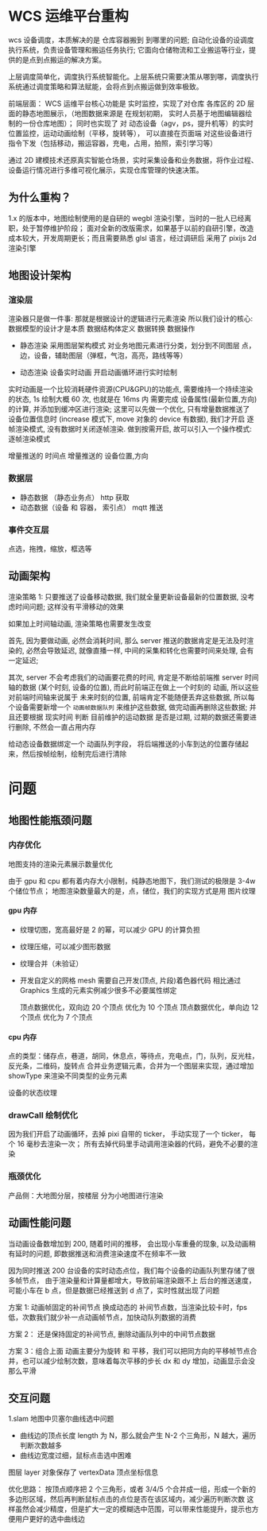 # WCS 运维平台重构

wcs 设备调度，本质解决的是 仓库容器搬到 到哪里的问题;
自动化设备的设调度执行系统，负责设备管理和搬运任务执行;
它面向仓储物流和工业搬运等行业，提供的是点到点搬运的解决方案。

上层调度简单化，调度执行系统智能化。上层系统只需要决策从哪到哪，调度执行系统通过调度策略和算法赋能，会将点到点搬运做到效率极致。

前端层面：
WCS 运维平台核心功能是 实时监控，实现了对仓库 各库区的 2D 层面的静态地图展示，（地图数据来源是 在规划初期， 实时人员基于地图编辑器绘制的一份仓库地图）；
同时也实现了 对 动态设备（agv，ps，提升机等）的实时位置监控，运动动画绘制（平移，旋转等），
可以直接在页面端 对这些设备进行指令下发（包括移动，搬运容器，充电，占用，拍照，索引学习等）

通过 2D 建模技术还原真实智能仓场景，实时采集设备和业务数据，将作业过程、设备运行情况进行多维可视化展示，实现仓库管理的快速决策。

## 为什么重构？

1.x 的版本中，地图绘制使用的是自研的 wegbl 渲染引擎，当时的一批人已经离职，处于暂停维护阶段；
面对全新的改版需求，如果基于以前的自研引擎，改造成本较大，开发周期更长；而且需要熟悉 glsl 语言，经过调研后 采用了 pixijs 2d 渲染引擎

## 地图设计架构

### 渲染层

渲染器只是做一件事: 那就是根据设计的逻辑进行元素渲染
所以我们设计的核心: 数据模型的设计才是本质
数据结构体定义
数据转换
数据操作

- 静态渲染
  采用图层架构模式
  对业务地图元素进行分类，划分到不同图层
  点，边，设备，辅助图层（弹框，气泡，高亮，路线等等）

- 动态渲染
  设备实时动画
  开启动画循环进行实时绘制

实时动画是一个比较消耗硬件资源(CPU&GPU)的功能点, 需要维持一个持续渲染的状态, 1s 绘制大概 60 次, 也就是在 16ms 内 需要完成 设备属性(最新位置,方向)的计算, 并添加到缓冲区进行渲染;
这里可以先做一个优化, 只有增量数据推送了 设备位置信息时 (increase 模式下, move 对象的 device 有数据), 我们才开启 逐帧渲染模式, 没有数据时关闭逐帧渲染. 做到按需开启, 故可以引入一个操作模式: 逐帧渲染模式

增量推送的 时间点
增量推送的 设备位置,方向

### 数据层

- 静态数据 （静态业务点）
  http 获取
- 动态数据（设备 和 容器， 索引点）
  mqtt 推送

### 事件交互层

点选，拖拽，缩放，框选等

## 动画架构

渲染策略 1: 只要推送了设备移动数据, 我们就全量更新设备最新的位置数据, 没考虑时间问题; 这样没有平滑移动的效果

如果加上时间轴动画, 渲染策略也需要发生改变

首先, 因为要做动画, 必然会消耗时间, 那么 server 推送的数据肯定是无法及时渲染的, 必然会导致延迟, 就像直播一样, 中间的采集和转化也需要时间来处理, 会有一定延迟;

其次, server 不会考虑我们的动画要花费的时间, 肯定是不断给前端推 server 时间轴的数据 (某个时刻, 设备的位置), 而此时前端正在做上一个时刻的 动画, 所以这些对前端时间轴来说属于 未来时刻的位置, 前端肯定不能随便丢弃这些数据, 所以每个设备需要新增一个 `动画帧数据队列` 来维护这些数据, 做完动画再删除这些数据; 并且还要根据 现实时间 判断 目前维护的运动数据 是否是过期, 过期的数据还需要进行删除, 不然会一直占用内存

给动态设备数据绑定一个 动画队列字段， 将后端推送的小车到达的位置存储起来，然后按帧绘制，绘制完后进行清除

# 问题

## 地图性能瓶颈问题

### 内存优化

地图支持的渲染元素展示数量优化

由于 gpu 和 cpu 都有着内存大小限制，纯静态地图下，我们测试的极限是 3-4w 个储位节点；
地图渲染数量最大的是，点，储位，我们的实现方式是用 图片纹理

#### gpu 内存

- 纹理切图，宽高最好是 2 的幂，可以减少 GPU 的计算负担
- 纹理压缩，可以减少图形数据
- 纹理合并（未验证）

- 开发自定义的网格 mesh 需要自己开发(顶点, 片段)着色器代码
  相比通过 Graphics 生成的元素实例减少很多不必要属性绑定

  顶点数据优化，双向边 20 个顶点 优化为 10 个顶点
  顶点数据优化，单向边 12 个顶点 优化为 7 个顶点

#### cpu 内存

点的类型：储存点，巷道，胡同，休息点，等待点，充电点，门，队列，反光柱，反光条，二维码，旋转点
合并业务逻辑元素，合并为一个图层来实现，通过增加 showType 来渲染不同类型的业务元素

设备的状态纹理

### drawCall 绘制优化

因为我们开启了动画循环，去掉 pixi 自带的 ticker， 手动实现了一个 ticker， 每个 16 毫秒去渲染一次；
所有去掉代码里手动调用渲染器的代码，避免不必要的渲染

### 瓶颈优化

产品侧：大地图分层，按楼层 分为小地图进行渲染

## 动画性能问题

当动画设备数增加到 200, 随着时间的推移， 会出现小车重叠的现象, 以及动画稍有延时的问题, 即数据推送和消费渲染速度不在频率不一致

因为同时推送 200 台设备的实时动态点位，我们每个设备的动画队列里存储了很多帧节点， 由于渲染量和计算量都增大，导致前端渲染跟不上 后台的推送速度，可能小车在 b 点，但是数据已经推送到 d 点了，实时性就出现了问题

方案 1:
动画帧固定的补间节点 换成动态的 补间节点数，当渲染比较卡时，fps 低，次数我们就少补一点动画帧节点，加快动队列数据的消费

方案 2：
还是保持固定的补间节点, 删除动画队列中的中间节点数据

方案 3：组合上面
动画主要分为旋转 和 平移，我们可以把同方向的平移帧节点合并，也可以减少绘制次数，意味着每次平移的步长 dx 和 dy 增加，动画显示会没那么平滑

## 交互问题

1.slam 地图中贝塞尔曲线选中问题

- 曲线边的顶点长度 length 为 N，那么就会产生 N-2 个三角形，N 越大，遍历判断次数越多
- 曲线边宽度过细，鼠标点击选中困难

图层 layer 对象保存了 vertexData 顶点坐标信息

优化思路：
按顶点顺序把 2 个三角形，或者 3/4/5 个合并成一组，形成一个新的多边形区域，然后再判断鼠标点击的点位是否在该区域内，减少遍历判断次数
这样虽然会减少精度，但是扩大一定的模糊选中范围，可以带来性能提升，提示也方便用户更好的选中曲线边
